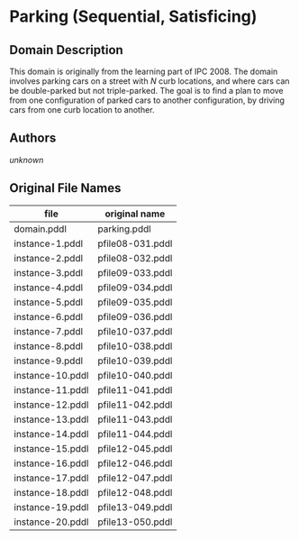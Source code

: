 # Parking (Sequential, Satisficing)

## Domain Description

This domain is originally from the learning part of IPC 2008.
The domain involves parking cars on a street with *N* curb locations, and where cars can be double-parked but not triple-parked.
The goal is to find a plan to move from one configuration of parked cars to another configuration, by driving cars from one curb location to another.

## Authors

*unknown*

## Original File Names

| file             | original name    |
|------------------|------------------|
| domain.pddl      | parking.pddl     |
| instance-1.pddl  | pfile08-031.pddl |
| instance-2.pddl  | pfile08-032.pddl |
| instance-3.pddl  | pfile09-033.pddl |
| instance-4.pddl  | pfile09-034.pddl |
| instance-5.pddl  | pfile09-035.pddl |
| instance-6.pddl  | pfile09-036.pddl |
| instance-7.pddl  | pfile10-037.pddl |
| instance-8.pddl  | pfile10-038.pddl |
| instance-9.pddl  | pfile10-039.pddl |
| instance-10.pddl | pfile10-040.pddl |
| instance-11.pddl | pfile11-041.pddl |
| instance-12.pddl | pfile11-042.pddl |
| instance-13.pddl | pfile11-043.pddl |
| instance-14.pddl | pfile11-044.pddl |
| instance-15.pddl | pfile12-045.pddl |
| instance-16.pddl | pfile12-046.pddl |
| instance-17.pddl | pfile12-047.pddl |
| instance-18.pddl | pfile12-048.pddl |
| instance-19.pddl | pfile13-049.pddl |
| instance-20.pddl | pfile13-050.pddl |

